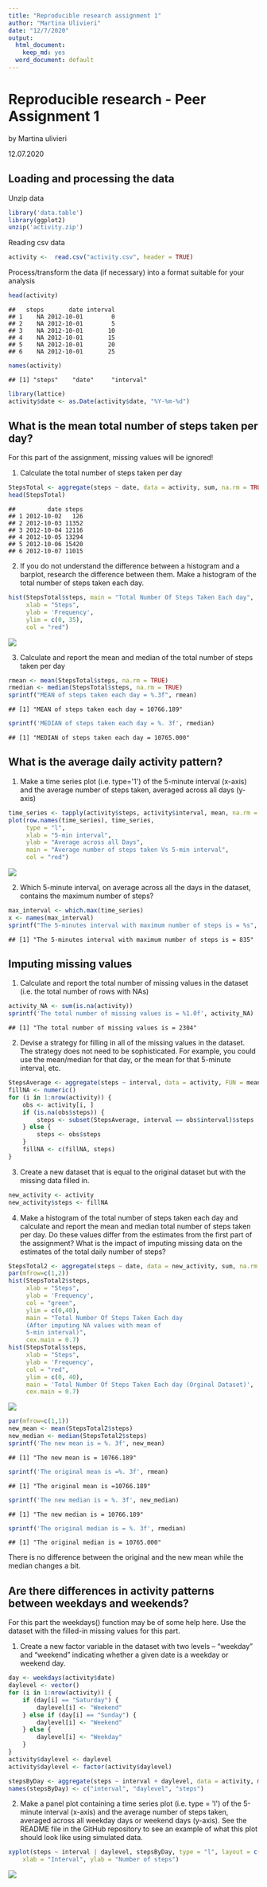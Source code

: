 ```yaml
---
title: "Reproducible research assignment 1"
author: "Martina Ulivieri"
date: "12/7/2020"
output:
  html_document:
    keep_md: yes
  word_document: default
---
```


# Reproducible research - Peer Assignment 1

by Martina ulivieri

12.07.2020

## Loading and processing the data

Unzip data 


```r
library('data.table')
library(ggplot2)
unzip('activity.zip')
```

Reading csv data

```r
activity <-  read.csv("activity.csv", header = TRUE)
```

Process/transform the data (if necessary) into a format suitable for your analysis

```r
head(activity)
```

```
##   steps       date interval
## 1    NA 2012-10-01        0
## 2    NA 2012-10-01        5
## 3    NA 2012-10-01       10
## 4    NA 2012-10-01       15
## 5    NA 2012-10-01       20
## 6    NA 2012-10-01       25
```

```r
names(activity)
```

```
## [1] "steps"    "date"     "interval"
```

```r
library(lattice)
activity$date <- as.Date(activity$date, "%Y-%m-%d")
```

## What is the mean total number of steps taken per day?

For this part of the assignment, missing values will be ignored!

1. Calculate the total number of steps taken per day


```r
StepsTotal <- aggregate(steps ~ date, data = activity, sum, na.rm = TRUE)
head(StepsTotal)
```

```
##         date steps
## 1 2012-10-02   126
## 2 2012-10-03 11352
## 3 2012-10-04 12116
## 4 2012-10-05 13294
## 5 2012-10-06 15420
## 6 2012-10-07 11015
```

2. If you do not understand the difference between a histogram and a barplot, research the difference between them. Make a histogram of the total number of steps taken each day. 


```r
hist(StepsTotal$steps, main = "Total Number Of Steps Taken Each day", 
     xlab = "Steps", 
     ylab = 'Frequency',
     ylim = c(0, 35),
     col = "red")
```

![](reproducible-research-assignment-1_files/figure-html/unnamed-chunk-5-1.png)<!-- -->

3. Calculate and report the mean and median of the total number of steps taken per day


```r
rmean <- mean(StepsTotal$steps, na.rm = TRUE)
rmedian <- median(StepsTotal$steps, na.rm = TRUE)
sprintf("MEAN of steps taken each day = %.3f", rmean)
```

```
## [1] "MEAN of steps taken each day = 10766.189"
```

```r
sprintf('MEDIAN of steps taken each day = %. 3f', rmedian)
```

```
## [1] "MEDIAN of steps taken each day = 10765.000"
```
## What is the average daily activity pattern?

1. Make a time series plot (i.e. type='1') of the 5-minute interval (x-axis) and the average number of steps taken, averaged across all days (y-axis)


```r
time_series <- tapply(activity$steps, activity$interval, mean, na.rm = TRUE)
plot(row.names(time_series), time_series, 
     type = "l", 
     xlab = "5-min interval", 
     ylab = "Average across all Days", 
     main = "Average number of steps taken Vs 5-min interval", 
     col = "red")
```

![](reproducible-research-assignment-1_files/figure-html/unnamed-chunk-7-1.png)<!-- -->

2. Which 5-minute interval, on average across all the days in the dataset, contains the maximum number of steps?


```r
max_interval <- which.max(time_series)
x <- names(max_interval)
sprintf("The 5-minutes interval with maximum number of steps is = %s", x)
```

```
## [1] "The 5-minutes interval with maximum number of steps is = 835"
```

## Imputing missing values 

1. Calculate and report the total number of missing values in the dataset (i.e. the total number of rows with NAs)


```r
activity_NA <- sum(is.na(activity))
sprintf('The total number of missing values is = %1.0f', activity_NA)
```

```
## [1] "The total number of missing values is = 2304"
```

2. Devise a strategy for filling in all of the missing values in the dataset. The strategy does not need to be sophisticated. For example, you could use the mean/median for that day, or the mean for that 5-minute interval, etc.


```r
StepsAverage <- aggregate(steps ~ interval, data = activity, FUN = mean)
fillNA <- numeric()
for (i in 1:nrow(activity)) {
    obs <- activity[i, ]
    if (is.na(obs$steps)) {
        steps <- subset(StepsAverage, interval == obs$interval)$steps
    } else {
        steps <- obs$steps
    }
    fillNA <- c(fillNA, steps)
}
```

3. Create a new dataset that is equal to the original dataset but with the missing data filled in.


```r
new_activity <- activity
new_activity$steps <- fillNA
```

4. Make a histogram of the total number of steps taken each day and calculate and report the mean and median total number of steps taken per day. Do these values differ from the estimates from the first part of the assignment? What is the impact of imputing missing data on the estimates of the total daily number of steps?


```r
StepsTotal2 <- aggregate(steps ~ date, data = new_activity, sum, na.rm = TRUE)
par(mfrow=c(1,2))
hist(StepsTotal2$steps, 
     xlab = "Steps", 
     ylab = 'Frequency', 
     col = "green", 
     ylim = c(0,40), 
     main = "Total Number Of Steps Taken Each day 
     (After imputing NA values with mean of 
     5-min interval)", 
     cex.main = 0.7)
hist(StepsTotal$steps, 
     xlab = "Steps", 
     ylab = 'Frequency', 
     col = "red",
     ylim = c(0, 40),
     main = 'Total Number Of Steps Taken Each day (Orginal Dataset)',
     cex.main = 0.7)
```

![](reproducible-research-assignment-1_files/figure-html/unnamed-chunk-12-1.png)<!-- -->

```r
par(mfrow=c(1,1))
new_mean <- mean(StepsTotal2$steps)
new_median <- median(StepsTotal2$steps)
sprintf('The new mean is = %. 3f', new_mean)
```

```
## [1] "The new mean is = 10766.189"
```

```r
sprintf('The original mean is =%. 3f', rmean)
```

```
## [1] "The original mean is =10766.189"
```

```r
sprintf('The new median is = %. 3f', new_median)
```

```
## [1] "The new median is = 10766.189"
```

```r
sprintf('The original median is = %. 3f', rmedian)
```

```
## [1] "The original median is = 10765.000"
```
There is no difference between the original and the new mean while the median changes a bit.

## Are there differences in activity patterns between weekdays and weekends?

For this part the weekdays() function may be of some help here. Use the dataset with the filled-in missing values for this part.

1. Create a new factor variable in the dataset with two levels – “weekday” and “weekend” indicating whether a given date is a weekday or weekend day.


```r
day <- weekdays(activity$date)
daylevel <- vector()
for (i in 1:nrow(activity)) {
    if (day[i] == "Saturday") {
        daylevel[i] <- "Weekend"
    } else if (day[i] == "Sunday") {
        daylevel[i] <- "Weekend"
    } else {
        daylevel[i] <- "Weekday"
    }
}
activity$daylevel <- daylevel
activity$daylevel <- factor(activity$daylevel)

stepsByDay <- aggregate(steps ~ interval + daylevel, data = activity, mean)
names(stepsByDay) <- c("interval", "daylevel", "steps")
```

2. Make a panel plot containing a time series plot (i.e. type = 'l') of the 5-minute interval (x-axis) and the average number of steps taken, averaged across all weekday days or weekend days (y-axis). See the README file in the GitHub repository to see an example of what this plot should look like using simulated data.


```r
xyplot(steps ~ interval | daylevel, stepsByDay, type = "l", layout = c(1, 2), 
    xlab = "Interval", ylab = "Number of steps")
```

![](reproducible-research-assignment-1_files/figure-html/unnamed-chunk-14-1.png)<!-- -->

